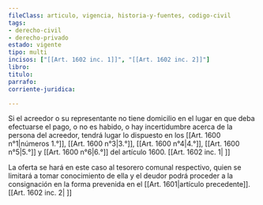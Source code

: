 ```yaml
---
fileClass: articulo, vigencia, historia-y-fuentes, codigo-civil
tags:
- derecho-civil
- derecho-privado
estado: vigente
tipo: multi
incisos: ["[[Art. 1602 inc. 1]]", "[[Art. 1602 inc. 2]]"]
libro:
titulo:
parrafo:
corriente-juridica:

---
```

Si el acreedor o su representante no tiene domicilio en el lugar en que deba efectuarse el pago, o no es habido, o hay incertidumbre acerca de la persona del acreedor, tendrá lugar lo dispuesto en los [[Art. 1600 n°1|números 1.°]], [[Art. 1600 n°3|3.°]], [[Art. 1600 n°4|4.°]], [[Art. 1600 n°5|5.°]] y [[Art. 1600 n°6|6.°]] del artículo 1600. [[Art. 1602 inc. 1| ]]

La oferta se hará en este caso al tesorero comunal respectivo, quien se limitará a tomar conocimiento de ella y el deudor podrá proceder a la consignación en la forma prevenida en el [[Art. 1601|artículo precedente]]. [[Art. 1602 inc. 2| ]]